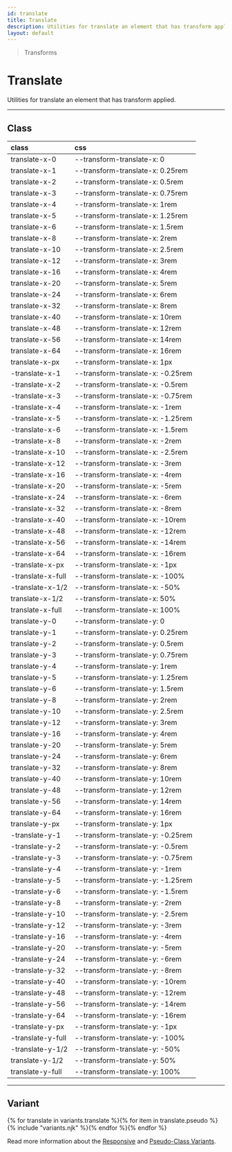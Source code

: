 ```yaml
---
id: translate
title: Translate
description: Utilities for translate an element that has transform applied.
layout: default
---
```


> Transforms

# Translate

Utilities for translate an element that has transform applied.

---

## Class

| <span class="px-3 py-1 text-white (dark)text-charcoal-100 bg-charcoal-100 (dark)bg-gray-600 rounded-full">class</span> | <span class="px-3 py-1 text-white (dark)text-charcoal-100 bg-charcoal-100 (dark)bg-gray-600 rounded-full">css</span> |
|:--|:--|
| translate-x-0 | --transform-translate-x: 0 |
| translate-x-1 | --transform-translate-x: 0.25rem |
| translate-x-2 | --transform-translate-x: 0.5rem |
| translate-x-3 | --transform-translate-x: 0.75rem |
| translate-x-4 | --transform-translate-x: 1rem |
| translate-x-5 | --transform-translate-x: 1.25rem |
| translate-x-6 | --transform-translate-x: 1.5rem |
| translate-x-8 | --transform-translate-x: 2rem |
| translate-x-10 | --transform-translate-x: 2.5rem |
| translate-x-12 | --transform-translate-x: 3rem |
| translate-x-16 | --transform-translate-x: 4rem |
| translate-x-20 | --transform-translate-x: 5rem |
| translate-x-24 | --transform-translate-x: 6rem |
| translate-x-32 | --transform-translate-x: 8rem |
| translate-x-40 | --transform-translate-x: 10rem |
| translate-x-48 | --transform-translate-x: 12rem |
| translate-x-56 | --transform-translate-x: 14rem |
| translate-x-64 | --transform-translate-x: 16rem |
| translate-x-px | --transform-translate-x: 1px |
| -translate-x-1 | --transform-translate-x: -0.25rem |
| -translate-x-2 | --transform-translate-x: -0.5rem |
| -translate-x-3 | --transform-translate-x: -0.75rem |
| -translate-x-4 | --transform-translate-x: -1rem |
| -translate-x-5 | --transform-translate-x: -1.25rem |
| -translate-x-6 | --transform-translate-x: -1.5rem |
| -translate-x-8 | --transform-translate-x: -2rem |
| -translate-x-10 | --transform-translate-x: -2.5rem |
| -translate-x-12 | --transform-translate-x: -3rem |
| -translate-x-16 | --transform-translate-x: -4rem |
| -translate-x-20 | --transform-translate-x: -5rem |
| -translate-x-24 | --transform-translate-x: -6rem |
| -translate-x-32 | --transform-translate-x: -8rem |
| -translate-x-40 | --transform-translate-x: -10rem |
| -translate-x-48 | --transform-translate-x: -12rem |
| -translate-x-56 | --transform-translate-x: -14rem |
| -translate-x-64 | --transform-translate-x: -16rem |
| -translate-x-px | --transform-translate-x: -1px |
| -translate-x-full | --transform-translate-x: -100% |
| -translate-x-1/2 | --transform-translate-x: -50% |
| translate-x-1/2 | --transform-translate-x: 50% |
| translate-x-full | --transform-translate-x: 100% |
| translate-y-0 | --transform-translate-y: 0 |
| translate-y-1 | --transform-translate-y: 0.25rem |
| translate-y-2 | --transform-translate-y: 0.5rem |
| translate-y-3 | --transform-translate-y: 0.75rem |
| translate-y-4 | --transform-translate-y: 1rem |
| translate-y-5 | --transform-translate-y: 1.25rem |
| translate-y-6 | --transform-translate-y: 1.5rem |
| translate-y-8 | --transform-translate-y: 2rem |
| translate-y-10 | --transform-translate-y: 2.5rem |
| translate-y-12 | --transform-translate-y: 3rem |
| translate-y-16 | --transform-translate-y: 4rem |
| translate-y-20 | --transform-translate-y: 5rem |
| translate-y-24 | --transform-translate-y: 6rem |
| translate-y-32 | --transform-translate-y: 8rem |
| translate-y-40 | --transform-translate-y: 10rem |
| translate-y-48 | --transform-translate-y: 12rem |
| translate-y-56 | --transform-translate-y: 14rem |
| translate-y-64 | --transform-translate-y: 16rem |
| translate-y-px | --transform-translate-y: 1px |
| -translate-y-1 | --transform-translate-y: -0.25rem |
| -translate-y-2 | --transform-translate-y: -0.5rem |
| -translate-y-3 | --transform-translate-y: -0.75rem |
| -translate-y-4 | --transform-translate-y: -1rem |
| -translate-y-5 | --transform-translate-y: -1.25rem |
| -translate-y-6 | --transform-translate-y: -1.5rem |
| -translate-y-8 | --transform-translate-y: -2rem |
| -translate-y-10 | --transform-translate-y: -2.5rem |
| -translate-y-12 | --transform-translate-y: -3rem |
| -translate-y-16 | --transform-translate-y: -4rem |
| -translate-y-20 | --transform-translate-y: -5rem |
| -translate-y-24 | --transform-translate-y: -6rem |
| -translate-y-32 | --transform-translate-y: -8rem |
| -translate-y-40 | --transform-translate-y: -10rem |
| -translate-y-48 | --transform-translate-y: -12rem |
| -translate-y-56 | --transform-translate-y: -14rem |
| -translate-y-64 | --transform-translate-y: -16rem |
| -translate-y-px | --transform-translate-y: -1px |
| -translate-y-full | --transform-translate-y: -100% |
| -translate-y-1/2 | --transform-translate-y: -50% |
| translate-y-1/2 | --transform-translate-y: 50% |
| translate-y-full | --transform-translate-y: 100% |

---

## Variant

<y class="flex flex-gap-2 flex-wrap justify-start items-center">{% for translate in variants.translate %}{% for item in translate.pseudo %}{% include "variants.njk" %}{% endfor %}{% endfor %}</y>

Read more information about the [Responsive](/responsive) and [Pseudo-Class Variants](/pseudo-class-variants/).

